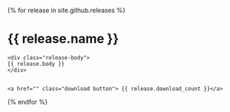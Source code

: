 {% for release in site.github.releases %}
	<h1> {{ release.name }} </h1>


	<div class="release-body">
	{{ release.body }}
	</div>

	
	<a href="" class="download button"> {{ release.download_count }}</a>

{% endfor %}
